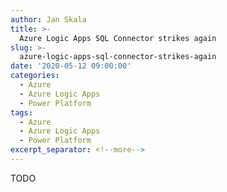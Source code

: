 ```yaml
---
author: Jan Skala
title: >-
  Azure Logic Apps SQL Connector strikes again
slug: >-
  azure-logic-apps-sql-connector-strikes-again
date: '2020-05-12 09:00:00'
categories:
  - Azure
  - Azure Logic Apps
  - Power Platform
tags:
  - Azure
  - Azure Logic Apps
  - Power Platform
excerpt_separator: <!--more-->
---
```

TODO
<!--more-->

